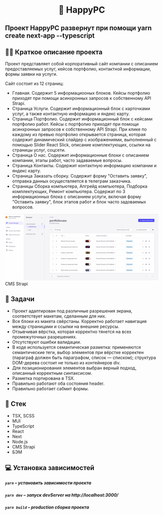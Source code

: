 <h1 align="center">
    📰 HappyPC
</h1>

## Проект HappyPC развернут при помощи yarn create next-app --typescript

## ✍🏻 Краткое описание проекта
Проект представляет собой корпоративный сайт компании с описанием предоставляемых услуг, кейсов портфолио, контактной информации, формы заявки на услуги.

Сайт состоит из 12 страниц:
- Главная. Содержит 5 информациооных блоков. Кейсы портфолио приходят при помощи асинхронных запросов к собственному API Strapi.
- Страница Услуги. Содержит информационный блок с карточками услуг, а также контактную информацию и яндекс карту.
- Страница Портфолио. Содержит информационный блок с кейсами портфолио работ. Кейсы с портфолио приходят при помощи асинхронных запросов к собственному API Strapi. При клике по каждому из превью портфолио открывается страница, которая содержит динамический слайдер с изображениями, выполненный с помощью Slider React Slick, описание комплектующих, ссылки на страницы услуг, соцсети.
- Страница О нас. Содержит информационные блоки с описанием компании, этапы работ, часто задаваемые вопросы.
- Страница Контакты. Содержит контактную информацию компании и яндекс карту.
- Страница Заказать сборку. Содержит форму "Оставить заявку", отправка данных осуществляется в телеграм заказчика.
- Страницы Сборка компьютера, Апгрейд компьютера, Подборка комплектующих, Ремонт компьютера. Содержат по 3 информационных блока с описанием услуги, включая форму "Оставить заявку", блок этапов работ и блок часто задоваемых вопросов.

<img alt="strapi-image" src="./public/images/strapi.jpg"/>
CMS Strapi

## 📖 Задачи

- Проект адаптирован под различные разрешения экрана, соответствует макетам, сделанным для них.
- Все блоки из макета свёрстаны. Корректно работает навигация между страницами и ссылки на внешние ресурсы.
- Отзывчивая вёрстка, которая корректно тянется на всех промежуточных разрешениях.
- Отсутствуют ошибки валидации.
- В коде используется семантическая разметка: применяются семантические теги, выбор элементов при вёрстке корректен (параграф должен быть параграфом, список — списком); структура DOM-дерева состоит не только из контейнеров div.
- Для позиционирования элементов выбран верный подход, описанный корректным синтаксисом.
- Разметка портирована в TSX.
- Правильно работают оба состояния header.
- Правильно работает сабмит формы.


## 📃 Стек

- TSX, SCSS
- MUI
- TypeScript
- React
- Next
- Node.js
- CMS Strapi
- БЭМ


## 💻 Установка зависимостей

##### `yarn` – установить зависимости проекта

##### `yarn dev` – запуск devServer на http://localhost:3000/

##### `yarn build` – production сборка проекта
